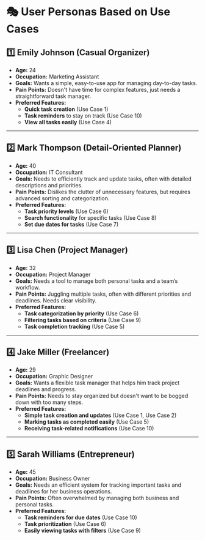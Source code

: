 # 🎭 User Personas Based on Use Cases

## **1️⃣ Emily Johnson (Casual Organizer)**
- **Age:** 24  
- **Occupation:** Marketing Assistant  
- **Goals:** Wants a simple, easy-to-use app for managing day-to-day tasks.  
- **Pain Points:** Doesn't have time for complex features, just needs a straightforward task manager.  
- **Preferred Features:**
  - **Quick task creation** (Use Case 1)
  - **Task reminders** to stay on track (Use Case 10)
  - **View all tasks easily** (Use Case 4)

---

## **2️⃣ Mark Thompson (Detail-Oriented Planner)**
- **Age:** 40  
- **Occupation:** IT Consultant  
- **Goals:** Needs to efficiently track and update tasks, often with detailed descriptions and priorities.  
- **Pain Points:** Dislikes the clutter of unnecessary features, but requires advanced sorting and categorization.  
- **Preferred Features:**
  - **Task priority levels** (Use Case 6)
  - **Search functionality** for specific tasks (Use Case 8)
  - **Set due dates for tasks** (Use Case 7)

---

## **3️⃣ Lisa Chen (Project Manager)**
- **Age:** 32  
- **Occupation:** Project Manager  
- **Goals:** Needs a tool to manage both personal tasks and a team’s workflow.  
- **Pain Points:** Juggling multiple tasks, often with different priorities and deadlines. Needs clear visibility.  
- **Preferred Features:**
  - **Task categorization by priority** (Use Case 6)
  - **Filtering tasks based on criteria** (Use Case 9)
  - **Task completion tracking** (Use Case 5)

---

## **4️⃣ Jake Miller (Freelancer)**
- **Age:** 29  
- **Occupation:** Graphic Designer  
- **Goals:** Wants a flexible task manager that helps him track project deadlines and progress.  
- **Pain Points:** Needs to stay organized but doesn't want to be bogged down with too many steps.  
- **Preferred Features:**
  - **Simple task creation and updates** (Use Case 1, Use Case 2)
  - **Marking tasks as completed easily** (Use Case 5)
  - **Receiving task-related notifications** (Use Case 10)

---

## **5️⃣ Sarah Williams (Entrepreneur)**
- **Age:** 45  
- **Occupation:** Business Owner  
- **Goals:** Needs an efficient system for tracking important tasks and deadlines for her business operations.  
- **Pain Points:** Often overwhelmed by managing both business and personal tasks.  
- **Preferred Features:**
  - **Task reminders for due dates** (Use Case 10)
  - **Task prioritization** (Use Case 6)
  - **Easily viewing tasks with filters** (Use Case 9)
